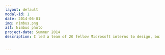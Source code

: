 ```yaml
---
layout: default
modal-id: 1
date: 2014-06-01
img: nimbus.png
alt: Nimbus photo
project-date: Summer 2014
description: I led a team of 20 fellow Microsoft interns to design, build, and launch a live-streaming, crowd-controlled high-altitude balloon—think <a href="http://en.wikipedia.org/wiki/Twitch_Plays_Pok%C3%A9mon" style="color:#19AD92">Twitch Plays Pokémon</a> from the edge of space. Check out <a href="http://vimeo.com/102612840" style="color:#19AD92">video</a> from the test flight.


---
```

